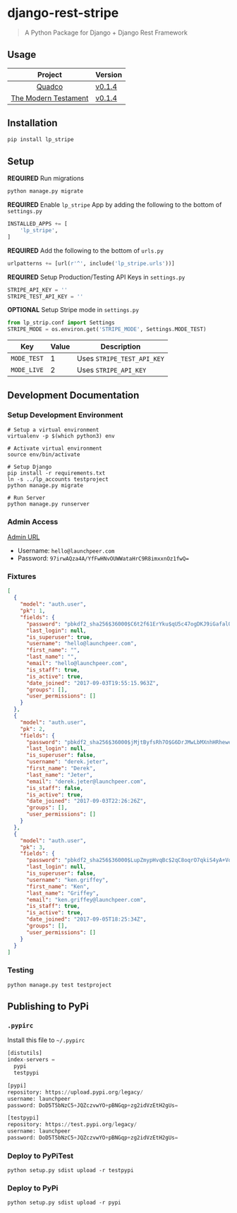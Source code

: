 # django-rest-stripe
> A Python Package for Django + Django Rest Framework

## Usage
| **Project** | **Version**|
| :--------:  | ---------- |
| [Quadco](https://github.com/Launchpeer/quadco-backend) | [v0.1.4](https://github.com/Launchpeer/django-rest-stripe/releases/tag/v0.1.4)|
| [The Modern Testament](https://github.com/Launchpeer/the-modern-testament-backend) | [v0.1.4](https://github.com/Launchpeer/django-rest-stripe/releases/tag/v0.1.4)|



## Installation
```bash
pip install lp_stripe
```

## Setup
**REQUIRED** Run migrations
```bash
python manage.py migrate
```

**REQUIRED** Enable `lp_stripe` App by adding the following to the bottom of `settings.py`
```python
INSTALLED_APPS += [
    'lp_stripe',
]
```

**REQUIRED** Add the following to the bottom of `urls.py`
```python
urlpatterns += [url(r'^', include('lp_stripe.urls'))]
```

**REQUIRED** Setup Production/Testing API Keys in `settings.py`
```python
STRIPE_API_KEY = ''
STRIPE_TEST_API_KEY = ''
```

**OPTIONAL** Setup Stripe mode in `settings.py`
```python
from lp_strip.conf import Settings
STRIPE_MODE = os.environ.get('STRIPE_MODE', Settings.MODE_TEST)
```

| **Key** | **Value** | **Description** |
| :----:  | --------- | --------------- |
| `MODE_TEST` | 1 | Uses `STRIPE_TEST_API_KEY` |
| `MODE_LIVE` | 2 | Uses `STRIPE_API_KEY` |


## Development Documentation
### Setup Development Environment
```
# Setup a virtual environment
virtualenv -p $(which python3) env

# Activate virtual environment
source env/bin/activate

# Setup Django
pip install -r requirements.txt
ln -s ../lp_accounts testproject
python manage.py migrate

# Run Server
python manage.py runserver
```

### Admin Access
[Admin URL](http://127.0.0.1:8000/admin)
  - Username: `hello@launchpeer.com`
  - Password: `97irwAQza4A/YfFwHNvOUWWataHrC9R8imxxnOz1fwQ=`

### Fixtures
```json
[
  {
    "model": "auth.user",
    "pk": 1,
    "fields": {
      "password": "pbkdf2_sha256$36000$C6t2f61ErYku$qU5c47ogDKJ9iGafalQC0+lggrOkco/MiZPogxO5CXc=",
      "last_login": null,
      "is_superuser": true,
      "username": "hello@launchpeer.com",
      "first_name": "",
      "last_name": "",
      "email": "hello@launchpeer.com",
      "is_staff": true,
      "is_active": true,
      "date_joined": "2017-09-03T19:55:15.963Z",
      "groups": [],
      "user_permissions": []
    }
  },
  {
    "model": "auth.user",
    "pk": 2,
    "fields": {
      "password": "pbkdf2_sha256$36000$jMjtByfsRh7O$G6DrJMwLbMXnhHRheweGgya+YanUFP9fHx81aB5/nOE=",
      "last_login": null,
      "is_superuser": false,
      "username": "derek.jeter",
      "first_name": "Derek",
      "last_name": "Jeter",
      "email": "derek.jeter@launchpeer.com",
      "is_staff": false,
      "is_active": true,
      "date_joined": "2017-09-03T22:26:26Z",
      "groups": [],
      "user_permissions": []
    }
  },
  {
    "model": "auth.user",
    "pk": 3,
    "fields": {
      "password": "pbkdf2_sha256$36000$LupZmypHvqBc$2qC8oqrO7qkiS4yA+VqQSRmR4B0VvB+RvV+fEjxLDTw=",
      "last_login": null,
      "is_superuser": false,
      "username": "ken.griffey",
      "first_name": "Ken",
      "last_name": "Griffey",
      "email": "ken.griffey@launchpeer.com",
      "is_staff": true,
      "is_active": true,
      "date_joined": "2017-09-05T18:25:34Z",
      "groups": [],
      "user_permissions": []
    }
  }
]
```

### Testing
```
python manage.py test testproject
```

## Publishing to PyPi
### `.pypirc`
Install this file to `~/.pypirc`
```python
[distutils]
index-servers =
  pypi
  testpypi

[pypi]
repository: https://upload.pypi.org/legacy/
username: launchpeer
password: DoD5T5bNzC5+JQZczvwYO+pBNGqp+zg2idVzEtH2gUs=

[testpypi]
repository: https://test.pypi.org/legacy/
username: launchpeer
password: DoD5T5bNzC5+JQZczvwYO+pBNGqp+zg2idVzEtH2gUs=
```

### Deploy to PyPiTest
```
python setup.py sdist upload -r testpypi
```

### Deploy to PyPi
```
python setup.py sdist upload -r pypi
```